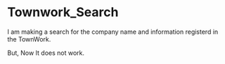 # Townwork_Search

I am making a search for the company name and information registerd in the TownWork.

But, Now It does not work.
